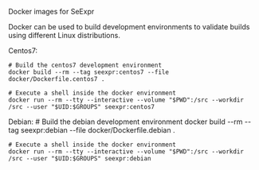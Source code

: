 Docker images for SeExpr

Docker can be used to build development environments to validate
builds using different Linux distributions.

Centos7:

    # Build the centos7 development environment
    docker build --rm --tag seexpr:centos7 --file docker/Dockerfile.centos7 .

    # Execute a shell inside the docker environment
    docker run --rm --tty --interactive --volume "$PWD":/src --workdir /src --user "$UID:$GROUPS" seexpr:centos7

Debian:
    # Build the debian development environment
    docker build --rm --tag seexpr:debian --file docker/Dockerfile.debian .

    # Execute a shell inside the docker environment
    docker run --rm --tty --interactive --volume "$PWD":/src --workdir /src --user "$UID:$GROUPS" seexpr:debian
